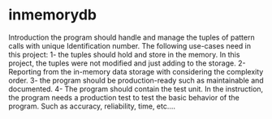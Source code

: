 # inmemorydb
Introduction
the program should handle and manage the tuples of pattern calls with unique
Identification number.
The following use-cases need in this project:
1- the tuples should hold and store in the memory. In this project, the tuples
were not modified and just adding to the storage.
2- Reporting from the in-memory data storage with considering the
complexity order.
3- the program should be production-ready such as maintainable and
documented.
4- The program should contain the test unit. In the instruction, the program
needs a production test to test the basic behavior of the program. Such as
accuracy, reliability, time, etc.…